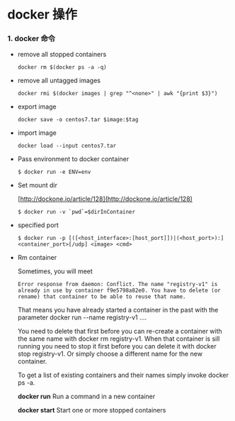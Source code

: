 # docker 操作

### 1. docker 命令

* remove all stopped containers
	
	```shell
	docker rm $(docker ps -a -q)
	```
	
* remove all untagged images
	
	```shell
	docker rmi $(docker images | grep "^<none>" | awk "{print $3}")
	```
	
* export image

	```shell
	docker save -o centos7.tar $image:$tag
	```

* import image
	
	```shell
	docker load --input centos7.tar
	```

* Pass environment to docker container

	```shell
	$ docker run -e ENV=env
	```

* Set mount dir
	
	[http://dockone.io/article/128](http://dockone.io/article/128)

	```shell
	$ docker run -v `pwd`=$dirInContainer
	```

* specified port
	
	```shell
	$ docker run -p [([<host_interface>:[host_port]])|(<host_port>):]<container_port>[/udp] <image> <cmd>
	```

* Rm container
	
	Sometimes, you will meet 
	
	```shell
	Error response from daemon: Conflict. The name "registry-v1" is already in use by container f9e5798a82e0. You have to delete (or rename) that container to be able to reuse that name.
	```
	
	That means you have already started a container in the past with the parameter docker run --name registry-v1 ....
	
	You need to delete that first before you can re-create a container with the same name with docker rm registry-v1. When that container is sill running you need to stop it first before you can delete it with docker stop registry-v1. Or simply choose a different name for the new container.
	
	To get a list of existing containers and their names simply invoke docker ps -a.
	
	**docker run** Run a command in a new container

	**docker start** Start one or more stopped containers

